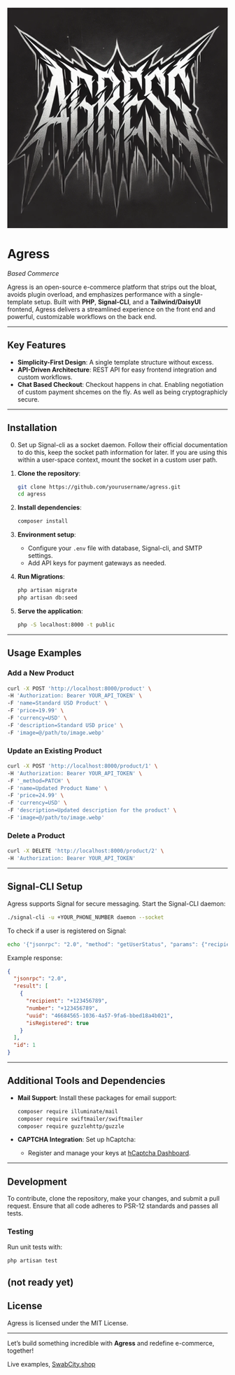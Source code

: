 ![Agress Logo](logo.png)

# Agress

_Based Commerce_

Agress is an open-source e-commerce platform that strips out the bloat, avoids plugin overload, and emphasizes performance with a single-template setup. Built with **PHP**, **Signal-CLI**, and a **Tailwind/DaisyUI** frontend, Agress delivers a streamlined experience on the front end and powerful, customizable workflows on the back end.

---

## Key Features

- **Simplicity-First Design**: A single template structure without excess.
- **API-Driven Architecture**: REST API for easy frontend integration and custom workflows.
- **Chat Based Checkout**: Checkout happens in chat. Enabling negotiation of custom payment shcemes on the fly. As well as being cryptographicly secure. 


---

## Installation

0. Set up Signal-cli as a socket daemon. Follow their official documentation to do this, keep the socket path information for later. If you are using this within a user-space context, mount the socket in a custom user path. 

1. **Clone the repository**:
   ```bash
   git clone https://github.com/yourusername/agress.git
   cd agress
   ```

2. **Install dependencies**:
   ```bash
   composer install
   ```

3. **Environment setup**:
   - Configure your `.env` file with database, Signal-cli, and SMTP settings.
   - Add API keys for payment gateways as needed.

4. **Run Migrations**:
   ```bash
   php artisan migrate
   php artisan db:seed
   ```

5. **Serve the application**:
   ```bash
   php -S localhost:8000 -t public
   ```

---

## Usage Examples

### Add a New Product
```bash
curl -X POST 'http://localhost:8000/product' \
-H 'Authorization: Bearer YOUR_API_TOKEN' \
-F 'name=Standard USD Product' \
-F 'price=19.99' \
-F 'currency=USD' \
-F 'description=Standard USD price' \
-F 'image=@/path/to/image.webp'
```

### Update an Existing Product
```bash
curl -X POST 'http://localhost:8000/product/1' \
-H 'Authorization: Bearer YOUR_API_TOKEN' \
-F '_method=PATCH' \
-F 'name=Updated Product Name' \
-F 'price=24.99' \
-F 'currency=USD' \
-F 'description=Updated description for the product' \
-F 'image=@/path/to/image.webp'
```

### Delete a Product
```bash
curl -X DELETE 'http://localhost:8000/product/2' \
-H 'Authorization: Bearer YOUR_API_TOKEN'
```

---

## Signal-CLI Setup

Agress supports Signal for secure messaging. Start the Signal-CLI daemon:

```bash
./signal-cli -u +YOUR_PHONE_NUMBER daemon --socket
```

To check if a user is registered on Signal:
```bash
echo '{"jsonrpc": "2.0", "method": "getUserStatus", "params": {"recipient": ["+123456789"]}, "id": 1}' | socat - UNIX-CONNECT:/run/user/1000/signal-cli/socket
```

Example response:
```json
{
  "jsonrpc": "2.0",
  "result": [
    {
      "recipient": "+123456789",
      "number": "+123456789",
      "uuid": "46684565-1036-4a57-9fa6-bbed18a4b021",
      "isRegistered": true
    }
  ],
  "id": 1
}
```

---

## Additional Tools and Dependencies

- **Mail Support**: Install these packages for email support:
  ```bash
  composer require illuminate/mail
  composer require swiftmailer/swiftmailer
  composer require guzzlehttp/guzzle
  ```

- **CAPTCHA Integration**: Set up hCaptcha:
  - Register and manage your keys at [hCaptcha Dashboard](https://dashboard.hcaptcha.com/).

---

## Development

To contribute, clone the repository, make your changes, and submit a pull request. Ensure that all code adheres to PSR-12 standards and passes all tests.

### Testing

Run unit tests with:
```bash
php artisan test
```
(not ready yet)
---

## License

Agress is licensed under the MIT License.

---

Let’s build something incredible with **Agress** and redefine e-commerce, together!


Live examples, 
[SwabCity.shop](https://swabcity.shop)

